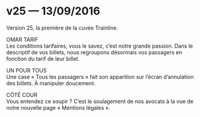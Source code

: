 # v25 — 13/09/2016

Version 25, la première de la cuvée Trainline.

OMAR TARIF<br />
Les conditions tarifaires, vous le savez, c’est notre grande passion. Dans le descriptif de vos billets, nous regroupons désormais vos passagers en fonction du tarif de leur billet.

UN POUR TOUS<br />
Une case «&nbsp;Tous les passagers&nbsp;» fait son apparition sur l’écran d’annulation des billets. À manipuler doucement.

CÔTÉ COUR<br />
Vous entendez ce soupir&nbsp;? C’est le soulagement de nos avocats à la vue de notre nouvelle page «&nbsp;Mentions légales&nbsp;».
